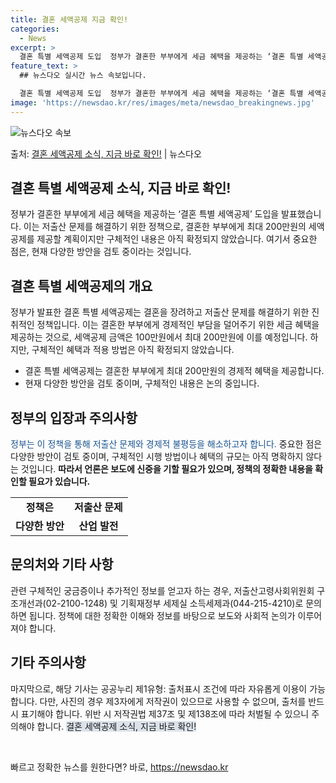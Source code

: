 ```yaml
---
title: 결혼 세액공제 지금 확인!
categories:
  - News
excerpt: >
  결혼 특별 세액공제 도입  정부가 결혼한 부부에게 세금 혜택을 제공하는 ‘결혼 특별 세액공제’ 도입을 발표했…
feature_text: >
  ## 뉴스다오 실시간 뉴스 속보입니다.

  결혼 특별 세액공제 도입  정부가 결혼한 부부에게 세금 혜택을 제공하는 ‘결혼 특별 세액공제’ 도입을 발표했…
image: 'https://newsdao.kr/res/images/meta/newsdao_breakingnews.jpg'
---
```


![뉴스다오 속보](https://newsdao.kr/res/images/meta/newsdao_breakingnews.jpg)

<p>출처: <a href="https://newsdao.kr/4345" rel="dofollow">결혼 세액공제 소식, 지금 바로 확인!</a> | 뉴스다오</p>

<h2 data-ke-size="size26">결혼 특별 세액공제 소식, 지금 바로 확인!</h2>
<p data-ke-size="size16">정부가 결혼한 부부에게 세금 혜택을 제공하는 ‘결혼 특별 세액공제’ 도입을 발표했습니다. 이는 저출산 문제를 해결하기 위한 정책으로, 결혼한 부부에게 최대 200만원의 세액공제를 제공할 계획이지만 구체적인 내용은 아직 확정되지 않았습니다. 여기서 중요한 점은, 현재 다양한 방안을 검토 중이라는 것입니다.</p>

<h2 data-ke-size="size24">결혼 특별 세액공제의 개요</h2>
<p data-ke-size="size16">정부가 발표한 결혼 특별 세액공제는 결혼을 장려하고 저출산 문제를 해결하기 위한 진취적인 정책입니다. 이는 결혼한 부부에게 경제적인 부담을 덜어주기 위한 세금 혜택을 제공하는 것으로, 세액공제 금액은 100만원에서 최대 200만원에 이를 예정입니다. 하지만, 구체적인 혜택과 적용 방법은 아직 확정되지 않았습니다.</p>
<ul>
  <li>결혼 특별 세액공제는 결혼한 부부에게 최대 200만원의 경제적 혜택을 제공합니다.</li>
  <li>현재 다양한 방안을 검토 중이며, 구체적인 내용은 논의 중입니다.</li>
</ul>

<h2 data-ke-size="size24">정부의 입장과 주의사항</h2>
<p data-ke-size="size16"><span style="color: #1a5490;">정부는 이 정책을 통해 저출산 문제와 경제적 불평등을 해소하고자 합니다.</span> 중요한 점은 다양한 방안이 검토 중이며, 구체적인 시행 방법이나 혜택의 규모는 아직 명확하지 않다는 것입니다. <b>따라서 언론은 보도에 신중을 기할 필요가 있으며, 정책의 정확한 내용을 확인할 필요가 있습니다.</b></p>
<table>
  <tr>
    <td style="text-align: center; height: 17px;"><b>정책은</b></td>
    <td style="text-align: center; height: 17px;"><b>저출산 문제</b></td>
  </tr>
  <tr>
    <td style="text-align: center; height: 17px;"><b>다양한 방안</b></td>
    <td style="text-align: center; height: 17px;"><b>산업 발전</b></td>
  </tr>
</table>

<h2 data-ke-size="size24">문의처와 기타 사항</h2>
<p data-ke-size="size16">관련 구체적인 궁금증이나 추가적인 정보를 얻고자 하는 경우, 저출산고령사회위원회 구조개선과(02-2100-1248) 및 기획재정부 세제실 소득세제과(044-215-4210)로 문의하면 됩니다. 정책에 대한 정확한 이해와 정보를 바탕으로 보도와 사회적 논의가 이루어져야 합니다.</p>

<h2 data-ke-size="size24">기타 주의사항</h2>
<p data-ke-size="size16">마지막으로, 해당 기사는 공공누리 제1유형: 출처표시 조건에 따라 자유롭게 이용이 가능합니다. 다만, 사진의 경우 제3자에게 저작권이 있으므로 사용할 수 없으며, 출처를 반드시 표기해야 합니다. 위반 시 저작권법 제37조 및 제138조에 따라 처벌될 수 있으니 주의해야 합니다. <span style="background-color: #21538527;">결혼 세액공제 소식, 지금 바로 확인!</span></p>
<p data-ke-size="size16">&nbsp;</p> 

빠르고 정확한 뉴스를 원한다면? 바로, <a href="https://newsdao.kr" rel="dofollow">https://newsdao.kr</a>


